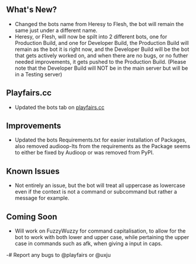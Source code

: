 ## What's New?
- Changed the bots name from Heresy to Flesh, the bot will remain the same just under a different name.
- Heresy, or Flesh, will now be spilt into 2 different bots, one for Production Build, and one for Developer Build, the Production Build will remain as the bot it is right now, and the Developer Build will be the bot that gets actively worked on, and when there are no bugs, or no futher needed improvements, it gets pushed to the Production Build. (Please note that the Developer Build will NOT be in the main server but will be in a Testing server)


## Playfairs.cc
- Updated the bots tab on [playfairs.cc](https://playfairs.cc/flesh)


## Improvements
- Updated the bots Requirements.txt for easier installation of Packages, also removed audioop-lts from the requirements as the Package seems to either be fixed by Audioop or was removed from PyPI.


## Known Issues
- Not entirely an issue, but the bot will treat all uppercase as lowercase even if the context is not a command or subcommand but rather a message for example.


## Coming Soon
- Will work on FuzzyWuzzy for command capitalisation, to allow for the bot to work with both lower and upper case, while pertaining the upper case in commands such as afk, when giving a input in caps.


-# Report any bugs to @playfairs or @uxju